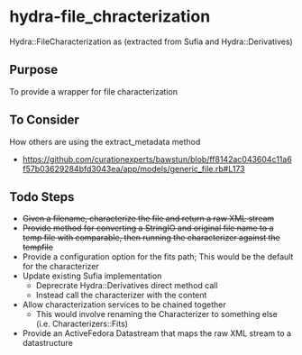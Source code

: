 # hydra-file_chracterization

Hydra::FileCharacterization as (extracted from Sufia and Hydra::Derivatives)

## Purpose

To provide a wrapper for file characterization

## To Consider

How others are using the extract_metadata method
- https://github.com/curationexperts/bawstun/blob/ff8142ac043604c11a6f57b03629284bfd3043ea/app/models/generic_file.rb#L173

## Todo Steps

- ~~Given a filename, characterize the file and return a raw XML stream~~
- ~~Provide method for converting a StringIO and original file name to a temp file with comparable, then running the characterizer against the tempfile~~
- Provide a configuration option for the fits path; This would be the default for the characterizer
- Update existing Sufia implementation
  - Deprecrate Hydra::Derivatives direct method call
  - Instead call the characterizer with the content
- Allow characterization services to be chained together
  - This would involve renaming the Characterizer to something else (i.e. Characterizers::Fits)
- Provide an ActiveFedora Datastream that maps the raw XML stream to a datastructure

